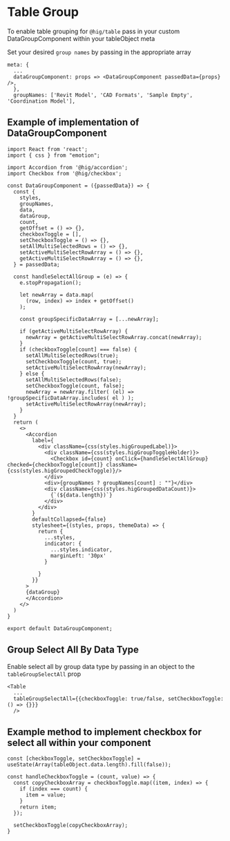 # Table Group
To enable table grouping for `@hig/table` pass in your custom DataGroupComponent within your tableObject meta

Set your desired `group names` by passing in the appropriate array
```
meta: {
  ...
  dataGroupComponent: props => <DataGroupComponent passedData={props} />,
  },
  groupNames: ['Revit Model', 'CAD Formats', 'Sample Empty', 'Coordination Model'],
```

## Example of implementation of DataGroupComponent
```
import React from 'react';
import { css } from "emotion";

import Accordion from '@hig/accordion';
import Checkbox from '@hig/checkbox';

const DataGroupComponent = ({passedData}) => {
  const {
    styles,
    groupNames,
    data,
    dataGroup,
    count,
    getOffset = () => {},
    checkboxToggle = [],
    setCheckboxToggle = () => {},
    setAllMultiSelectedRows = () => {},
    setActiveMultiSelectRowArray = () => {},
    getActiveMultiSelectRowArray = () => {},
  } = passedData;

  const handleSelectAllGroup = (e) => {
    e.stopPropagation();

    let newArray = data.map(
      (row, index) => index + getOffset()
    );

    const groupSpecificDataArray = [...newArray];

    if (getActiveMultiSelectRowArray) {
      newArray = getActiveMultiSelectRowArray.concat(newArray);
    }
    if (checkboxToggle[count] === false) {
      setAllMultiSelectedRows(true);
      setCheckboxToggle(count, true);
      setActiveMultiSelectRowArray(newArray);
    } else {
      setAllMultiSelectedRows(false);
      setCheckboxToggle(count, false);
      newArray = newArray.filter( (el) => !groupSpecificDataArray.includes( el ) );
      setActiveMultiSelectRowArray(newArray);
    }
  }
  return (
    <>
      <Accordion
        label={
          <div className={css(styles.higGroupedLabel)}>
            <div className={css(styles.higGroupToggleHolder)}>
              <Checkbox id={count} onClick={handleSelectAllGroup} checked={checkboxToggle[count]} className={css(styles.higGroupedCheckToggle)}/>
            </div>
            <div>{groupNames ? groupNames[count] : ""}</div>
            <div className={css(styles.higGroupedDataCount)}>
              {`(${data.length})`}
            </div>
          </div>
        }
        defaultCollapsed={false}
        stylesheet={(styles, props, themeData) => {
          return {
            ...styles,
            indicator: {
              ...styles.indicator,
              marginLeft: '30px'
            }
            
          }
        }}
      >
      {dataGroup}
      </Accordion>
    </>
  )
}

export default DataGroupComponent;
```

## Group Select All By Data Type
Enable select all by group data type by passing in an object to the `tableGroupSelectAll` prop
```
<Table
  ...
  tableGroupSelectAll={{checkboxToggle: true/false, setCheckboxToggle: () => {}}}
  />
```

## Example method to implement checkbox for select all within your component
```
const [checkboxToggle, setCheckboxToggle] = useState(Array(tableObject.data.length).fill(false));

const handleCheckboxToggle = (count, value) => {
  const copyCheckboxArray = checkboxToggle.map((item, index) => {
    if (index === count) {
      item = value;
    }
    return item;
  });

  setCheckboxToggle(copyCheckboxArray);
}
```

